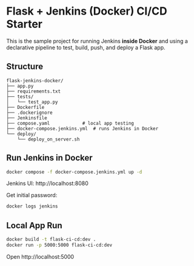 # Flask + Jenkins (Docker) CI/CD Starter

This is the sample project for running Jenkins **inside Docker** and using a declarative pipeline to test, build, push, and deploy a Flask app.

## Structure
```
flask-jenkins-docker/
├── app.py
├── requirements.txt
├── tests/
│   └── test_app.py
├── Dockerfile
├── .dockerignore
├── Jenkinsfile
├── compose.yaml            # local app testing
├── docker-compose.jenkins.yml  # runs Jenkins in Docker
└── deploy/
    └── deploy_on_server.sh
```

## Run Jenkins in Docker
```bash
docker compose -f docker-compose.jenkins.yml up -d
```

Jenkins UI: http://localhost:8080

Get initial password:
```bash
docker logs jenkins
```

## Local App Run
```bash
docker build -t flask-ci-cd:dev .
docker run -p 5000:5000 flask-ci-cd:dev
```

Open http://localhost:5000

